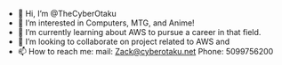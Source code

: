 - 👋 Hi, I’m @TheCyberOtaku
- 👀 I’m interested in Computers, MTG, and Anime!
- 🌱 I’m currently learning about AWS to pursue a career in that field.
- 💞️ I’m looking to collaborate on project related to AWS and 
- 📫 How to reach me: mail: Zack@cyberotaku.net Phone: 5099756200

<!---
This looks pretty Empty atm :P
--->
